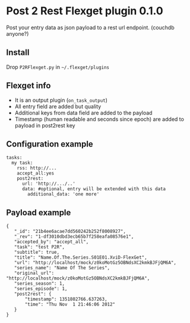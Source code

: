 Post 2 Rest Flexget plugin 0.1.0
================================
Post your entry data as json payload to a rest url endpoint. (couchdb anyone?)

Install
-------
Drop `P2RFlexget.py` in `~/.flexget/plugins`

Flexget info
------------
- It is an output plugin (`on_task_output`)
- All entry field are added but quality
- Additional keys from data field are added to the payload
- Timestamp (human readable and seconds since epoch) are added to payload in post2rest key

Configuration example
---------------------
```
tasks:
  my task:
    rss: http://...
    accept_all:yes
    post2rest:
      url: 'http://.../..'
      data: #optional, entry will be extended with this data
        additional_data: 'one more'
```

Payload example
---------------
```
{
   "_id": "21b4ee6acae7dd560242b252f8008927",
   "_rev": "1-df3010dbd3ecb65b7f258eafa08576e1",
   "accepted_by": "accept_all",
   "task": "test P2R",
   "subtitle": true,
   "title": "Name.Of.The.Series.S01E01.XviD-FlexGet",
   "url": "http://localhost/mock/z0koMotGz5OBNdsXC2kmkBJFjQM6A",
   "series_name": "Name Of The Series",
   "original_url": "http://localhost/mock/z0koMotGz5OBNdsXC2kmkBJFjQM6A",
   "series_season": 1,
   "series_episode": 1,
   "post2rest": {
       "timestamp": 1351802766.637263,
       "time": "Thu Nov  1 21:46:06 2012"
   }
}
```

